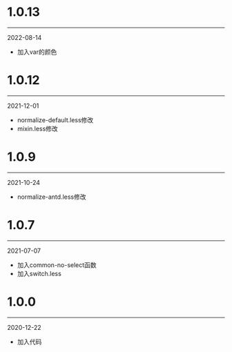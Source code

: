 # 1.0.13

***

2022-08-14

* 加入var的颜色

# 1.0.12

***

2021-12-01

* normalize-default.less修改
* mixin.less修改

# 1.0.9

***

2021-10-24

* normalize-antd.less修改

# 1.0.7

***

2021-07-07

* 加入common-no-select函数
* 加入switch.less

# 1.0.0

***

2020-12-22

* 加入代码
